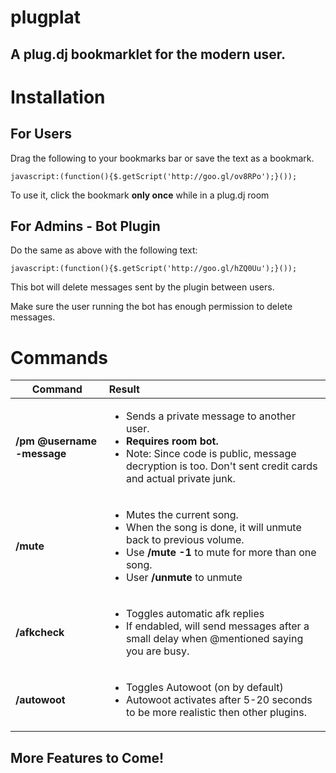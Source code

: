 plugplat
========


A plug.dj bookmarklet for the modern user.
---------------------------------


Installation
============

For Users
---------

Drag the following to your bookmarks bar or save the text as a bookmark.
```
javascript:(function(){$.getScript('http://goo.gl/ov8RPo');}());
```

To use it, click the bookmark **only once** while in a plug.dj room


For Admins - Bot Plugin
----------

Do the same as above with the following text:
```
javascript:(function(){$.getScript('http://goo.gl/hZQ0Uu');}());
```
This bot will delete messages sent by the plugin between users.

Make sure the user running the bot has enough permission to delete messages.

Commands
========

Command                | Result
--------|:------
**/pm @username    -message** | <ul><li>Sends a private message to another user.</li><li>**Requires room bot.**</li><li> Note: Since code is public, message decryption is too. Don't sent credit cards and actual private junk.</li></ul>
**/mute** | <ul><li>Mutes the current song.</li><li>When the song is done, it will unmute back to previous volume.</li><li>Use **/mute -1** to mute for more than one song.</li><li>User **/unmute** to unmute</li></ul>
**/afkcheck** | <ul><li>Toggles automatic afk replies</li><li>If endabled, will send messages after a small delay when @mentioned saying you are busy. </li></ul>
**/autowoot** | <ul><li>Toggles Autowoot (on by default)</li><li>Autowoot activates after 5-20 seconds to be more realistic then other plugins.</li></ul>

More Features to Come!
---------------------
